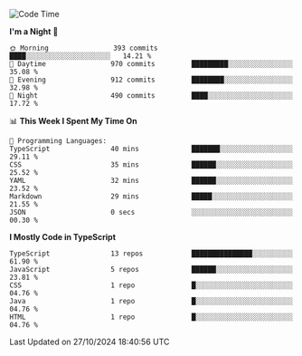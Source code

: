 <!--START_SECTION:waka-->
![Code Time](http://img.shields.io/badge/Code%20Time-2%20hrs%2018%20mins-blue)

**I'm a Night 🦉** 

```text
🌞 Morning                393 commits         ████░░░░░░░░░░░░░░░░░░░░░   14.21 % 
🌆 Daytime                970 commits         █████████░░░░░░░░░░░░░░░░   35.08 % 
🌃 Evening                912 commits         ████████░░░░░░░░░░░░░░░░░   32.98 % 
🌙 Night                  490 commits         ████░░░░░░░░░░░░░░░░░░░░░   17.72 % 
```


📊 **This Week I Spent My Time On** 

```text
💬 Programming Languages: 
TypeScript               40 mins             ███████░░░░░░░░░░░░░░░░░░   29.11 % 
CSS                      35 mins             ██████░░░░░░░░░░░░░░░░░░░   25.52 % 
YAML                     32 mins             ██████░░░░░░░░░░░░░░░░░░░   23.52 % 
Markdown                 29 mins             █████░░░░░░░░░░░░░░░░░░░░   21.55 % 
JSON                     0 secs              ░░░░░░░░░░░░░░░░░░░░░░░░░   00.30 % 
```

**I Mostly Code in TypeScript** 

```text
TypeScript               13 repos            ███████████████░░░░░░░░░░   61.90 % 
JavaScript               5 repos             ██████░░░░░░░░░░░░░░░░░░░   23.81 % 
CSS                      1 repo              █░░░░░░░░░░░░░░░░░░░░░░░░   04.76 % 
Java                     1 repo              █░░░░░░░░░░░░░░░░░░░░░░░░   04.76 % 
HTML                     1 repo              █░░░░░░░░░░░░░░░░░░░░░░░░   04.76 % 
```




 Last Updated on 27/10/2024 18:40:56 UTC
<!--END_SECTION:waka-->